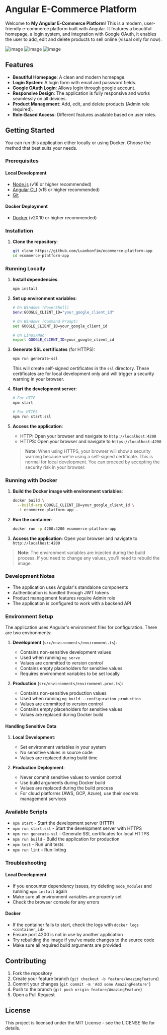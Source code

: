 # Angular E-Commerce Platform

Welcome to **My Angular E-Commerce Platform**! This is a modern, user-friendly e-commerce platform built with Angular. It features a beautiful homepage, a login system, and integration with Google OAuth, it enables the user to add, edit and delete products to sell online (visual only for now).

![image](https://github.com/user-attachments/assets/c1ba475f-04bf-45a6-aa27-323ffafaed2b)
![image](https://github.com/user-attachments/assets/1a20be9a-b435-4ef8-b6f6-e2353207748e)
![image](https://github.com/user-attachments/assets/b8ff9c0b-ded4-4b9c-8755-a2235510d974)

## Features

- **Beautiful Homepage**: A clean and modern homepage.
- **Login System**: A login form with email and password fields.
- **Google OAuth Login**: Allows login through google account.
- **Responsive Design**: The application is fully responsive and works seamlessly on all devices.
- **Product Management**: Add, edit, and delete products (Admin role required).
- **Role-Based Access**: Different features available based on user roles.

## Getting Started

You can run this application either locally or using Docker. Choose the method that best suits your needs.

### Prerequisites

#### Local Development
- [Node.js](https://nodejs.org/) (v16 or higher recommended)
- [Angular CLI](https://angular.io/cli) (v15 or higher recommended)
- [Git](https://git-scm.com/)

#### Docker Deployment
- [Docker](https://www.docker.com/products/docker-desktop) (v20.10 or higher recommended)

### Installation

1. **Clone the repository**:
   ```bash
   git clone https://github.com/Luanbonfim/ecommerce-platform-app
   cd ecommerce-platform-app
   ```

### Running Locally

1. **Install dependencies**:
   ```bash
   npm install
   ```

2. **Set up environment variables**:
   ```bash
   # On Windows (PowerShell)
   $env:GOOGLE_CLIENT_ID="your_google_client_id"
   
   # On Windows (Command Prompt)
   set GOOGLE_CLIENT_ID=your_google_client_id
   
   # On Linux/Mac
   export GOOGLE_CLIENT_ID=your_google_client_id
   ```

3. **Generate SSL certificates** (for HTTPS):
   ```bash
   npm run generate-ssl
   ```
   This will create self-signed certificates in the `ssl` directory. These certificates are for local development only and will trigger a security warning in your browser.

4. **Start the development server**:
   ```bash
   # For HTTP
   npm start
   
   # For HTTPS
   npm run start:ssl
   ```

5. **Access the application**:
   - HTTP: Open your browser and navigate to `http://localhost:4200`
   - HTTPS: Open your browser and navigate to `https://localhost:4200`
   
   > **Note**: When using HTTPS, your browser will show a security warning because we're using a self-signed certificate. This is normal for local development. You can proceed by accepting the security risk in your browser.

### Running with Docker

1. **Build the Docker image with environment variables**:
   ```bash
   docker build \
     --build-arg GOOGLE_CLIENT_ID=your_google_client_id \
     -t ecommerce-platform-app .
   ```

2. **Run the container**:
   ```bash
   docker run -p 4200:4200 ecommerce-platform-app
   ```

3. **Access the application**:
   Open your browser and navigate to `http://localhost:4200`

> **Note**: The environment variables are injected during the build process. If you need to change any values, you'll need to rebuild the image.

### Development Notes

- The application uses Angular's standalone components
- Authentication is handled through JWT tokens
- Product management features require Admin role
- The application is configured to work with a backend API

### Environment Setup

The application uses Angular's environment files for configuration. There are two environments:

1. **Development** (`src/environments/environment.ts`):
   - Contains non-sensitive development values
   - Used when running `ng serve`
   - Values are committed to version control
   - Contains empty placeholders for sensitive values
   - Requires environment variables to be set locally

2. **Production** (`src/environments/environment.prod.ts`):
   - Contains non-sensitive production values
   - Used when running `ng build --configuration production`
   - Values are committed to version control
   - Contains empty placeholders for sensitive values
   - Values are replaced during Docker build

#### Handling Sensitive Data

1. **Local Development**:
   - Set environment variables in your system
   - No sensitive values in source code
   - Values are replaced during build time

2. **Production Deployment**:
   - Never commit sensitive values to version control
   - Use build arguments during Docker build
   - Values are replaced during the build process
   - For cloud platforms (AWS, GCP, Azure), use their secrets management services

### Available Scripts

- `npm start` - Start the development server (HTTP)
- `npm run start:ssl` - Start the development server with HTTPS
- `npm run generate-ssl` - Generate SSL certificates for local HTTPS
- `npm run build` - Build the application for production
- `npm test` - Run unit tests
- `npm run lint` - Run linting

### Troubleshooting

#### Local Development
- If you encounter dependency issues, try deleting `node_modules` and running `npm install` again
- Make sure all environment variables are properly set
- Check the browser console for any errors

#### Docker
- If the container fails to start, check the logs with `docker logs <container_id>`
- Ensure port 4200 is not in use by another application
- Try rebuilding the image if you've made changes to the source code
- Make sure all required build arguments are provided

## Contributing

1. Fork the repository
2. Create your feature branch (`git checkout -b feature/AmazingFeature`)
3. Commit your changes (`git commit -m 'Add some AmazingFeature'`)
4. Push to the branch (`git push origin feature/AmazingFeature`)
5. Open a Pull Request

## License

This project is licensed under the MIT License - see the LICENSE file for details.
